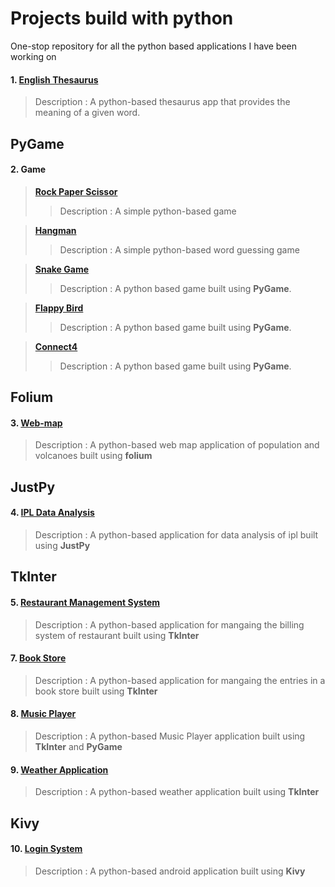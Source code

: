 # Projects build with python

One-stop repository for all the python based applications I have been working on

#### 1. [English Thesaurus](https://github.com/Subathra19/theasurus)
> Description : A python-based thesaurus app that provides the meaning of a given word. 

## PyGame

#### 2. Game
> **[Rock Paper Scissor](https://github.com/Subathra19/rock_paper_scissor)**
  >> Description : A simple python-based game  

> **[Hangman](https://github.com/Subathra19/hangman)**
  >> Description : A simple python-based word guessing game  

>  **[Snake Game](https://github.com/Subathra19/snakegame)**
  >> Description : A python based game built using **PyGame**.

>  **[Flappy Bird](https://github.com/Subathra19/flappybird)**
  >> Description : A python based game built using **PyGame**.

>  **[Connect4](https://github.com/Subathra19/connect4)**
  >> Description : A python based game built using **PyGame**.


## Folium

#### 3. [Web-map](https://github.com/Subathra19/webmap)
> Description : A python-based web map application of population and volcanoes built using **folium**

## JustPy

#### 4. [IPL Data Analysis](https://github.com/Subathra19/ipl)
> Description : A python-based application for data analysis of ipl built using **JustPy**

## TkInter

#### 5. [Restaurant Management System](https://github.com/Subathra19/restaurant-management-system)
> Description : A python-based application for mangaing the billing system of restaurant built using **TkInter**

#### 7. [Book Store](https://github.com/Subathra19/book-store)
> Description : A python-based application for mangaing the entries in a book store built using **TkInter**

#### 8. [Music Player](https://github.com/Subathra19/music-player)
> Description : A python-based Music Player application built using **TkInter** and **PyGame**

#### 9. [Weather Application](https://github.com/Subathra19/weather-app)
> Description : A python-based weather application built using **TkInter**

## Kivy

#### 10. [Login System](https://github.com/Subathra19/login-system)
> Description : A python-based  android application built using **Kivy**

